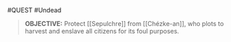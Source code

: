 #QUEST #Undead 
>**OBJECTIVE:** Protect [[Sepulchre]] from [[Chézke-an]], who plots to harvest and enslave all citizens for its foul purposes. 
